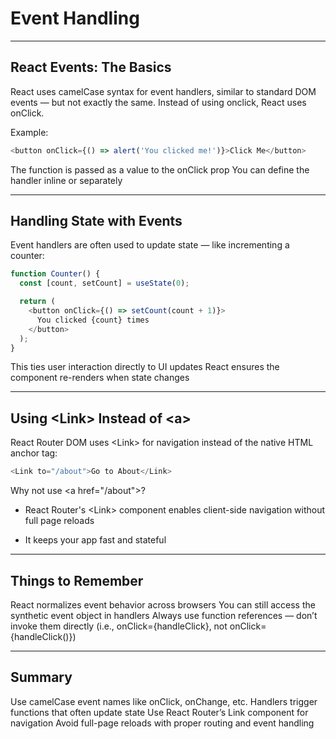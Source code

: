 # Event Handling

---

## React Events: The Basics

React uses camelCase syntax for event handlers, similar to standard DOM events — but not exactly the same. Instead of using <span class="codeSnip">onclick</span>, React uses <span class="codeSnip">onClick</span>.

Example:

```javascript
<button onClick={() => alert('You clicked me!')}>Click Me</button>
```

The function is passed as a value to the <span class="codeSnip">onClick</span> prop
You can define the handler inline or separately

---

## Handling State with Events

Event handlers are often used to update state — like incrementing a counter:

```javascript
function Counter() {
  const [count, setCount] = useState(0);

  return (
    <button onClick={() => setCount(count + 1)}>
      You clicked {count} times
    </button>
  );
}
```

This ties user interaction directly to UI updates
React ensures the component re-renders when state changes

---

## Using &lt;Link&gt; Instead of &lt;a&gt;

React Router DOM uses &lt;Link&gt; for navigation instead of the native HTML anchor tag:

```javascript
<Link to="/about">Go to About</Link>
```

Why not use &lt;a href="/about"&gt;?

<div class="bullet1">

- React Router's <span class="codeSnip">&lt;Link&gt;</span> component enables client-side navigation without full page reloads

- It keeps your app fast and stateful

</div>

---

## Things to Remember

React normalizes event behavior across browsers
You can still access the synthetic event object in handlers
Always use function references — don’t invoke them directly (i.e., <span class="codeSnip">onClick={handleClick}</span>, not <span class="codeSnip">onClick={handleClick()}</span>)

---

## Summary

Use camelCase event names like <span class="codeSnip">onClick</span>, <span class="codeSnip">onChange</span>, etc.
Handlers trigger functions that often update state
Use React Router’s <span class="codeSnip">Link</span> component for navigation
Avoid full-page reloads with proper routing and event handling
